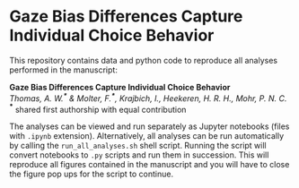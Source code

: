 # Gaze Bias Differences Capture Individual Choice Behavior

This repository contains data and python code to reproduce all analyses performed in the manuscript:

**Gaze Bias Differences Capture Individual Choice Behavior**  
*Thomas, A. W.**<sup>&ast;</sup>** & Molter, F.**<sup>&ast;</sup>**, Krajbich, I., Heekeren, H. R. H., Mohr, P. N. C.*
**<sup>&ast;</sup>** shared first authorship with equal contribution

The analyses can be viewed and run separately as Jupyter notebooks (files with `.ipynb` extension). Alternatively, all analyses can be run automatically by calling the `run_all_analyses.sh` shell script. Running the script will convert notebooks to `.py` scripts and run them in succession. This will reproduce all figures contained in the manuscript and you will have to close the figure pop ups for the script to continue.